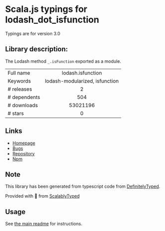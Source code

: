 
# Scala.js typings for lodash_dot_isfunction

Typings are for version 3.0

## Library description:
The Lodash method `_.isFunction` exported as a module.

|                    |                 |
| ------------------ | :-------------: |
| Full name          | lodash.isfunction |
| Keywords           | lodash-modularized, isfunction |
| # releases         | 2 |
| # dependents       | 504 |
| # downloads        | 53021196 |
| # stars            | 0 |

## Links
- [Homepage](https://lodash.com/)
- [Bugs](https://github.com/lodash/lodash/issues)
- [Repository](https://github.com/lodash/lodash)
- [Npm](https://www.npmjs.com/package/lodash.isfunction)
    


## Note
This library has been generated from typescript code from [DefinitelyTyped](https://definitelytyped.org).

Provided with :purple_heart: from [ScalablyTyped](https://github.com/oyvindberg/ScalablyTyped)

## Usage
See [the main readme](../../readme.md) for instructions.


